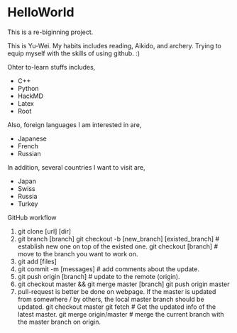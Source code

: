 # HelloWorld
This is a re-biginning project.

This is Yu-Wei. My habits includes reading, Aikido, and archery.
Trying to equip myself with the skills of using github. :)

Ohter to-learn stuffs includes,
- C++
- Python
- HackMD
- Latex
- Root

Also, foreign languages I am interested in are,
- Japanese
- French
- Russian

In addition, several countries I want to visit are,
- Japan
- Swiss
- Russia
- Turkey

GitHub workflow
1) git clone [url] [dir]
2) git branch [branch]
   git checkout -b [new_branch] [existed_branch]        # establish new one on top of the existed one.
   git checkout [branch]                                # move to the branch you want to work on.
3) git add [files]
4) git commit -m [messages]                             # add comments about the update.
5) git push origin [branch]                             # update to the remote (origin).
6) git checkout master && git merge master [branch]
   git push origin master
7) pull-request is better be done on webpage.
   If the master is updated from somewhere / by others,
   the local master branch should be updated.
   git checkout master
   git fetch                                            # Get the updated info of the latest master.
   git merge origin/master                              # merge the current branch with the master branch on origin.
